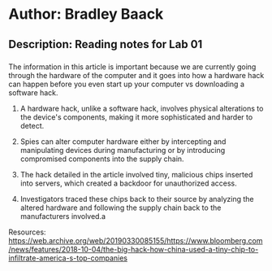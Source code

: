 # Author: Bradley Baack

## Description: Reading notes for Lab 01

###

The information in this article is important because we are currently going through the hardware of the computer and it goes into how a hardware hack can happen before you even start up your computer vs downloading a software hack. 

1) A hardware hack, unlike a software hack, involves physical alterations to the device's components, making it more sophisticated and harder to detect. 

2) Spies can alter computer hardware either by intercepting and manipulating devices during manufacturing or by introducing compromised components into the supply chain. 

3) The hack detailed in the article involved tiny, malicious chips inserted into servers, which created a backdoor for unauthorized access. 

4) Investigators traced these chips back to their source by analyzing the altered hardware and following the supply chain back to the manufacturers involved.a


Resources: 
https://web.archive.org/web/20190330085155/https://www.bloomberg.com/news/features/2018-10-04/the-big-hack-how-china-used-a-tiny-chip-to-infiltrate-america-s-top-companies

